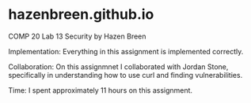 # hazenbreen.github.io
COMP 20 Lab 13
Security
by Hazen Breen


Implementation:
Everything in this assignment is implemented correctly.


Collaboration:
On this assignmnet I collaborated with Jordan Stone, specifically in understanding how to use curl and finding vulnerabilities.

Time:
I spent approximately 11 hours on this assignment.